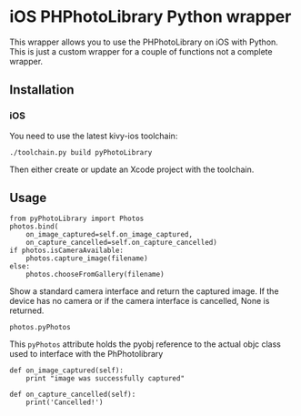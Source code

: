 # iOS PHPhotoLibrary Python wrapper

This wrapper allows you to use the PHPhotoLibrary on iOS with Python.
This is just a custom wrapper for a couple of functions not a complete wrapper.

## Installation

### iOS

You need to use the latest kivy-ios toolchain:

    ./toolchain.py build pyPhotoLibrary

Then either create or update an Xcode project with the toolchain.

## Usage

    from pyPhotoLibrary import Photos
    photos.bind(
        on_image_captured=self.on_image_captured,
        on_capture_cancelled=self.on_capture_cancelled)
    if photos.isCameraAvailable:
        photos.capture_image(filename)
    else:
        photos.chooseFromGallery(filename)

Show a standard camera interface and return the captured image.
If the device has no camera or if the camera interface is cancelled, None
is returned.

    photos.pyPhotos

This `pyPhotos` attribute holds the pyobj reference to the actual objc
class used to interface with the PhPhotolibrary 

    def on_image_captured(self):
        print "image was successfully captured"

    def on_capture_cancelled(self):
        print('Cancelled!')


